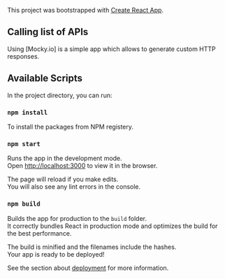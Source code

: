 This project was bootstrapped with [Create React App](https://github.com/facebook/create-react-app).

## Calling list of APIs

Using [Mocky.io] is a simple app which allows to generate custom HTTP responses. <br />

## Available Scripts

In the project directory, you can run:

### `npm install`

To install the packages from NPM registery.

### `npm start`

Runs the app in the development mode.<br />
Open [http://localhost:3000](http://localhost:3000) to view it in the browser.

The page will reload if you make edits.<br />
You will also see any lint errors in the console.

### `npm build`

Builds the app for production to the `build` folder.<br />
It correctly bundles React in production mode and optimizes the build for the best performance.

The build is minified and the filenames include the hashes.<br />
Your app is ready to be deployed!

See the section about [deployment](https://facebook.github.io/create-react-app/docs/deployment) for more information.